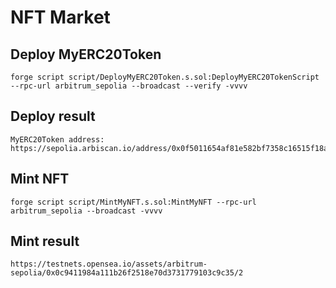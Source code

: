 # NFT Market

## Deploy MyERC20Token
```
forge script script/DeployMyERC20Token.s.sol:DeployMyERC20TokenScript --rpc-url arbitrum_sepolia --broadcast --verify -vvvv
```
## Deploy result
```
MyERC20Token address: https://sepolia.arbiscan.io/address/0x0f5011654af81e582bf7358c16515f18a0cbbbc9
```


## Mint NFT
```
forge script script/MintMyNFT.s.sol:MintMyNFT --rpc-url arbitrum_sepolia --broadcast -vvvv
```
## Mint result
```
https://testnets.opensea.io/assets/arbitrum-sepolia/0x0c9411984a111b26f2518e70d3731779103c9c35/2
```

